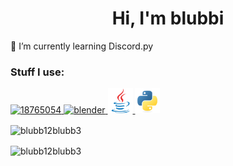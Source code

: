 <h1 align="center">Hi, I'm blubbi</h1>
🌱 I’m currently learning Discord.py

<h3 align="left">Stuff I use:</h3>
<p align="left"> 
<a href="https://stackoverflow.com/users/18765054" target="blank"><img src="https://raw.githubusercontent.com/rahuldkjain/github-profile-readme-generator/master/src/images/icons/Social/stack-overflow.svg" alt="18765054" height="30" width="40" /> </a> 
<a href="https://www.blender.org/" target="_blank" rel="noreferrer"> <img src="https://download.blender.org/branding/community/blender_community_badge_white.svg" alt="blender" width="40" height="40"/> </a> 
<a href="https://www.java.com" target="_blank" rel="noreferrer"> <img src="https://raw.githubusercontent.com/devicons/devicon/master/icons/java/java-original.svg" alt="java" width="40" height="40"/> </a> 
<a href="https://www.python.org" target="_blank" rel="noreferrer"> <img src="https://raw.githubusercontent.com/devicons/devicon/master/icons/python/python-original.svg" alt="python" width="40" height="40"/> </a> 
</p>

<p><img align="center" src="https://github-readme-stats.vercel.app/api/top-langs?username=blubb12blubb3&show_icons=true&locale=en&layout=compact" alt="blubb12blubb3" /></p>

<p><img align="center" src="https://github-readme-streak-stats.herokuapp.com/?user=blubb12blubb3&" alt="blubb12blubb3" /></p>
